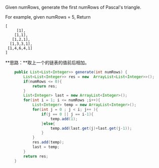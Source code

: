 Given numRows, generate the first numRows of Pascal's triangle.

For example, given numRows = 5,
Return
```
[
     [1],
    [1,1],
   [1,2,1],
  [1,3,3,1],
 [1,4,6,4,1]
]
```

**思路：**取上一个的链表的值前后相加。

```java
    public List<List<Integer>> generate(int numRows) {
        List<List<Integer>> res = new  ArrayList<List<Integer>>();
        if(numRows <= 0){
			return res;
		}
        List<Integer> last = new ArrayList<Integer>();
		for(int i = 1; i <= numRows ;i++){
			List<Integer> temp = new ArrayList<Integer>();			
			for(int j = 0 ; j < i; j++ ){
				if(j == 0 || j == i-1){
					temp.add(1);
				}else{
					temp.add(last.get(j)+last.get(j-1));
				}
			}
			res.add(temp);
			last = temp;		
		}        
		return res;
    }

```
